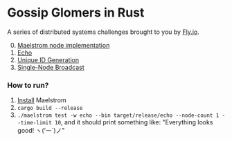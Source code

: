 # Gossip Glomers in Rust

A series of distributed systems challenges brought to you by [Fly.io](https://fly.io/dist-sys/).

0. [Maelstrom node implementation](node/README.md)
1. [Echo](echo/README.md)
2. [Unique ID Generation](uniqueids/README.md)
3. [Single-Node Broadcast](broadcast3a/README.md)

### How to run?
1. [Install](https://github.com/jepsen-io/maelstrom/blob/main/doc/01-getting-ready/index.md#installation) Maelstrom
2. `cargo build --release`
3. `./maelstrom test -w echo --bin target/release/echo --node-count 1 --time-limit 10`, and it should print something like: "Everything looks good! ヽ(‘ー`)ノ"
